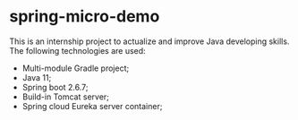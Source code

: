 # spring-micro-demo
This is an internship project to actualize and improve Java developing skills.
The following technologies are used:
- Multi-module Gradle project;
- Java 11;
- Spring boot 2.6.7;
- Build-in Tomcat server;
- Spring cloud Eureka server container;


